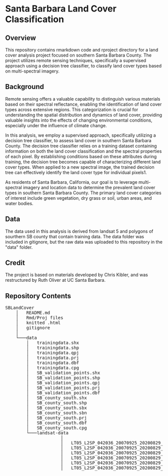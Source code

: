 # Santa Barbara Land Cover Classification

## Overview
This repository contains rmarkdown code and rproject directory for a land cover analysis project focused on southern Santa Barbara County. The project utilizes remote sensing techniques, specifically a supervised approach using a decision tree classifier, to classify land cover types based on multi-spectral imagery.

## Background
Remote sensing offers a valuable capability to distinguish various materials based on their spectral reflectance, enabling the identification of land cover types across extensive regions. This categorization is crucial for understanding the spatial distribution and dynamics of land cover, providing valuable insights into the effects of changing environmental conditions, especially under the influence of climate change.

In this analysis, we employ a supervised approach, specifically utilizing a decision tree classifier, to assess land cover in southern Santa Barbara County. The decision tree classifier relies on a training dataset containing information on both the land cover classification and the spectral properties of each pixel. By establishing conditions based on these attributes during training, the decision tree becomes capable of characterizing different land cover types. When applied to a new spectral image, the trained decision tree can effectively identify the land cover type for individual pixels1.

As residents of Santa Barbara, California, our goal is to leverage multi-spectral imagery and location data to determine the prevalent land cover types in southern Santa Barbara County. The primary land cover categories of interest include green vegetation, dry grass or soil, urban areas, and water bodies.

## Data
The data used in this analysis is derived from landsat 5 and polygons of sourthern SB county that contain training data. The data folder was included in gitignore, but the raw data was uploaded to this repository in the "data" folder.

## Credit
The project is based on materials developed by Chris Kibler, and was restructured by Ruth Oliver at UC Santa Barbara.

## Repository Contents
<pre>
SBLandCover
    │   README.md
    │   Rmd/Proj files
    │   knitted .html
    │   gitignore
    │
    └───data
        │   trainingdata.shx
        │   trainingdata.shp
        │   trainingdata.qpj   
        │   trainingdata.prj
        │   trainingdata.dbf
        │   trainingdata.cpg
        │   SB_validation_points.shx
        │   SB_validation_points.shp
        │   SB_validation_points.qpj    
        │   SB_validation_points.prj
        │   SB_validation_points.dbf    
        │   SB_county_south.shx
        │   SB_county_south.shp
        │   SB_county_south.sbx     
        │   SB_county_south.sbn
        │   SB_county_south.prj
        │   SB_county_south.dbf
        │   SB_county_south.cpg
        └───landsat-data
                     │
                     │   LT05_L2SP_042036_20070925_20200829_02_T1_SR_B7.TIF
                     │   LT05_L2SP_042036_20070925_20200829_02_T1_SR_B5.TIF
                     │   LT05_L2SP_042036_20070925_20200829_02_T1_SR_B4.TIF
                     │   LT05_L2SP_042036_20070925_20200829_02_T1_SR_B3.TIF
                     │   LT05_L2SP_042036_20070925_20200829_02_T1_SR_B2.TIF
                     │   LT05_L2SP_042036_20070925_20200829_02_T1_SR_B1.TIF
        

</pre>
